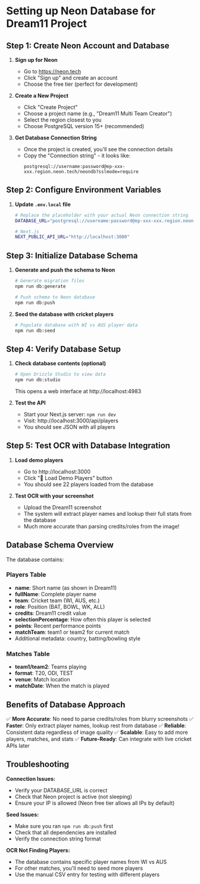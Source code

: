 # Setting up Neon Database for Dream11 Project

## Step 1: Create Neon Account and Database

1. **Sign up for Neon**
   - Go to https://neon.tech
   - Click "Sign up" and create an account
   - Choose the free tier (perfect for development)

2. **Create a New Project**
   - Click "Create Project"
   - Choose a project name (e.g., "Dream11 Multi Team Creator")
   - Select the region closest to you
   - Choose PostgreSQL version 15+ (recommended)

3. **Get Database Connection String**
   - Once the project is created, you'll see the connection details
   - Copy the "Connection string" - it looks like:
     ```
     postgresql://username:password@ep-xxx-xxx.region.neon.tech/neondb?sslmode=require
     ```

## Step 2: Configure Environment Variables

1. **Update `.env.local` file**
   ```bash
   # Replace the placeholder with your actual Neon connection string
   DATABASE_URL="postgresql://username:password@ep-xxx-xxx.region.neon.tech/neondb?sslmode=require"
   
   # Next.js
   NEXT_PUBLIC_API_URL="http://localhost:3000"
   ```

## Step 3: Initialize Database Schema

1. **Generate and push the schema to Neon**
   ```bash
   # Generate migration files
   npm run db:generate
   
   # Push schema to Neon database
   npm run db:push
   ```

2. **Seed the database with cricket players**
   ```bash
   # Populate database with WI vs AUS player data
   npm run db:seed
   ```

## Step 4: Verify Database Setup

1. **Check database contents (optional)**
   ```bash
   # Open Drizzle Studio to view data
   npm run db:studio
   ```
   This opens a web interface at http://localhost:4983

2. **Test the API**
   - Start your Next.js server: `npm run dev`
   - Visit: http://localhost:3000/api/players
   - You should see JSON with all players

## Step 5: Test OCR with Database Integration

1. **Load demo players**
   - Go to http://localhost:3000
   - Click "🚀 Load Demo Players" button
   - You should see 22 players loaded from the database

2. **Test OCR with your screenshot**
   - Upload the Dream11 screenshot
   - The system will extract player names and lookup their full stats from the database
   - Much more accurate than parsing credits/roles from the image!

## Database Schema Overview

The database contains:

### Players Table
- **name**: Short name (as shown in Dream11)
- **fullName**: Complete player name
- **team**: Cricket team (WI, AUS, etc.)
- **role**: Position (BAT, BOWL, WK, ALL)
- **credits**: Dream11 credit value
- **selectionPercentage**: How often this player is selected
- **points**: Recent performance points
- **matchTeam**: team1 or team2 for current match
- Additional metadata: country, batting/bowling style

### Matches Table
- **team1/team2**: Teams playing
- **format**: T20, ODI, TEST
- **venue**: Match location
- **matchDate**: When the match is played

## Benefits of Database Approach

✅ **More Accurate**: No need to parse credits/roles from blurry screenshots
✅ **Faster**: Only extract player names, lookup rest from database
✅ **Reliable**: Consistent data regardless of image quality
✅ **Scalable**: Easy to add more players, matches, and stats
✅ **Future-Ready**: Can integrate with live cricket APIs later

## Troubleshooting

**Connection Issues:**
- Verify your DATABASE_URL is correct
- Check that Neon project is active (not sleeping)
- Ensure your IP is allowed (Neon free tier allows all IPs by default)

**Seed Issues:**
- Make sure you ran `npm run db:push` first
- Check that all dependencies are installed
- Verify the connection string format

**OCR Not Finding Players:**
- The database contains specific player names from WI vs AUS
- For other matches, you'll need to seed more players
- Use the manual CSV entry for testing with different players
